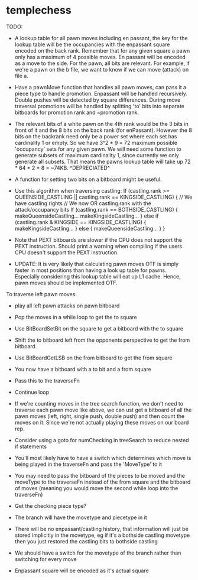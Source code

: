 # templechess

TODO:

- A lookup table for all pawn moves including en passant, the key for
  the lookup table will be the occupancies with the enpassant square
  encoded on the back rank. Remember that for any given square a pawn
  only has a maximum of 4 possible moves. En passant will be encoded
  as a move to the side. For the pawn, all bits are relevant. For example,
  if we're a pawn on the b file, we want to know if we can move (attack) on file a.
- Have a pawnMove function that handles all pawn moves, can pass it a
  piece type to handle promotion. Enpassant will be handled recursively.
  Double pushes will be detected by square differences. During move traversal
  promotions will be handled by splitting 'to' bits into separate bitboards for
  promotion rank and ~promotion rank.
- The relevant bits of a white pawn on the 4th rank would be the 3 bits in front of it
  and the 8 bits on the back rank (for enPassant). However the 8 bits on the backrank need
  only be a power set where each set has cardinality 1 or empty. So we have 3^2 * 9 = 72
  maximum possible 'occupancy' sets for any given pawn. We will need some function to generate
  subsets of maximum cardinality 1, since currently we only generate all subsets. That means the
  pawns lookup table will take up 72 * 64 * 2 * 8 = ~74KB.
  ^DEPRECIATED^

- A function for setting two bits on a bitboard might be useful.
- Use this algorithm when traversing castling:
  If (castling.rank >= QUEENSIDE_CASTLING || castling.rank == KINGSIDE_CASTLING) {
    // We have castling rights
    // We now OR castling.rank with the attack/occupancy bits
    If (castling.rank == BOTHSIDE_CASTLING) {
      makeQueensideCastling...
      makeKingsideCastling...
    } else if (castling.rank & KINGSIDE == KINGSIDE_CASTLING) {
      makeKingsideCastling...
    } else {
      makeQueensideCastling...
    }
  }
- Note that PEXT bitboards are slower if the CPU does not support the PEXT instruction. Should
  print a warning when compiling if the users CPU doesn't support the PEXT instruction.

- UPDATE: It is very likely that calculating pawn moves OTF is simply faster in most positions
  than having a look up table for pawns. Especially considering this lookup table will eat up
  L1 cache. Hence, pawn moves should be implemented OTF.

To traverse left pawn moves:
- play all left pawn attacks on pawn bitboard
- Pop the moves in a while loop to get the to square
- Use BitBoardSetBit on the square to get a bitboard with the to square
- Shift the to bitboard left from the opponents perspective to get the from bitboard
- Use BitBoardGetLSB on the from bitboard to get the from square
- You now have a bitboard with a to bit and a from square
- Pass this to the traverseFn
- Continue loop

- If we're counting moves in the tree search function, we don't need to traverse each
  pawn move like above, we can ust get a bitboard of all the pawn moves (left, right, single push, double push)
  and then count the moves on it. Since we're not actually playing these moves on our
  board rep.

- Consider using a goto for numChecking in treeSearch to reduce nested if statements

- You'll most likely have to have a switch which determines which move is being played
  in the traverseFn and pass the 'MoveType' to it

- You may need to pass the bitboard of the pieces to be moved and the moveType to the
  traverseFn instead of the from square and the bitboard of moves (meaning you would move
  the second while loop into the traverseFn)

- Get the checking piece type?

- The branch will have the movetype and piecetype in it
- There will be no enpassant/castling history, that information will just be stored
  implicitly in the movetype, eg if it's a bothside castling movetype then you just
  restored the castling bits to bothside castling
- We should have a switch for the movetype of the branch rather than switching for every
  move
- Enpassant square will be encoded as it's actual square